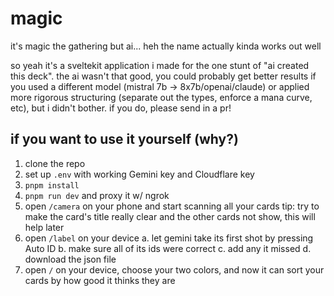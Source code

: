 # magic

it's magic the gathering but ai... heh the name actually kinda works out well

so yeah it's a sveltekit application i made for the one stunt of "ai created this deck". the ai wasn't that good, you could probably get better results if you used a different model (mistral 7b -> 8x7b/openai/claude) or applied more rigorous structuring (separate out the types, enforce a mana curve, etc), but i didn't bother. if you do, please send in a pr!

## if you want to use it yourself (why?)

1. clone the repo
2. set up `.env` with working Gemini key and Cloudflare key
3. `pnpm install`
4. `pnpm run dev` and proxy it w/ ngrok
5. open `/camera` on your phone and start scanning all your cards
   tip: try to make the card's title really clear and the other cards not show, this will help later
6. open `/label` on your device
   a. let gemini take its first shot by pressing Auto ID
   b. make sure all of its ids were correct
   c. add any it missed
   d. download the json file
7. open `/` on your device, choose your two colors, and now it can sort your cards by how good it thinks they are
